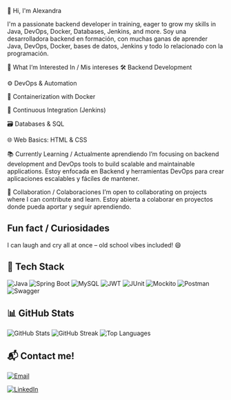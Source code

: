 👋 Hi, I'm Alexandra

I'm a passionate backend developer in training, eager to grow my skills in Java, DevOps, Docker, Databases, Jenkins, and more.
Soy una desarrolladora backend en formación, con muchas ganas de aprender Java, DevOps, Docker, bases de datos, Jenkins y todo lo relacionado con la programación.

🎯 What I’m Interested In / Mis intereses
🛠️ Backend Development

⚙️ DevOps & Automation

🐳 Containerization with Docker

🔄 Continuous Integration (Jenkins)

🗃️ Databases & SQL

🌐 Web Basics: HTML & CSS

📚 Currently Learning / Actualmente aprendiendo
I’m focusing on backend development and DevOps tools to build scalable and maintainable applications.
Estoy enfocada en Backend y herramientas DevOps para crear aplicaciones escalables y fáciles de mantener.

🤝 Collaboration / Colaboraciones
I’m open to collaborating on projects where I can contribute and learn.
Estoy abierta a colaborar en proyectos donde pueda aportar y seguir aprendiendo.
## Fun fact / Curiosidades
I can laugh and cry all at once – old school vibes included! 😄


## 🚀 Tech Stack

![Java](https://img.shields.io/badge/Java-ED8B00?style=for-the-badge&logo=java&logoColor=white)
![Spring Boot](https://img.shields.io/badge/Spring%20Boot-6DB33F?style=for-the-badge&logo=spring-boot&logoColor=white)
![MySQL](https://img.shields.io/badge/MySQL-005C84?style=for-the-badge&logo=mysql&logoColor=white)
![JWT](https://img.shields.io/badge/JWT-000000?style=for-the-badge&logo=JSON%20web%20tokens&logoColor=white)
![JUnit](https://img.shields.io/badge/JUnit5-25A162?style=for-the-badge&logo=JUnit5&logoColor=white)
![Mockito](https://img.shields.io/badge/Mockito-6DB33F?style=for-the-badge&logo=mockito&logoColor=white)
![Postman](https://img.shields.io/badge/Postman-FF6C37?style=for-the-badge&logo=postman&logoColor=white)
![Swagger](https://img.shields.io/badge/Swagger-85EA2D?style=for-the-badge&logo=swagger&logoColor=black)

## 📊 GitHub Stats

![GitHub Stats](https://github-readme-stats.vercel.app/api?username=Alexandracoder&show_icons=true&theme=radical)
![GitHub Streak](https://github-readme-streak-stats.herokuapp.com/?user=Alexandracoder&theme=radical)
![Top Languages](https://github-readme-stats.vercel.app/api/top-langs/?username=Alexandracoder&layout=compact&theme=radical)


## 📬 Contact me!
[![Email](https://img.shields.io/badge/Email-acasaviajes@gmail.com-D14836?style=flat-square&logo=gmail&logoColor=white)](mailto:acasaviajes@gmail.com)

[![LinkedIn](https://img.shields.io/badge/LinkedIn-0077B5?style=flat-square&logo=linkedin&logoColor=white)](https://www.linkedin.com/in/alexandra-rojas-castro-/)
